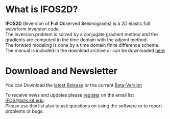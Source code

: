 # What is IFOS2D?

**IFOS2D** (**I**nversion of **F**ull **O**bserved **S**eismograms) is a 2D elastic full waveform inversion code.  
The inversion problem is solved by a conjugate gradient method and the gradients are computed in the time domain with the adjoint method.  
The forward modeling is done by a time domain finite difference scheme. The manual is included in the download archive or can be downloaded [here](https://git.scc.kit.edu/GPIAG-Software/IFOS2D/wikis/home)

# Download and Newsletter

You can Download the [latest Release](https://git.scc.kit.edu/GPIAG-Software/IFOS2D/tree/Release) or the current [Beta-Version](https://git.scc.kit.edu/GPIAG-Software/IFOS2D/tree/master)

To receive news and updates please [register](http://www.gpi.kit.edu/Software-FWI.php) on the email list IFOS@lists.kit.edu.  
Please use this list also to ask questions on using the software or to report problems or bugs.